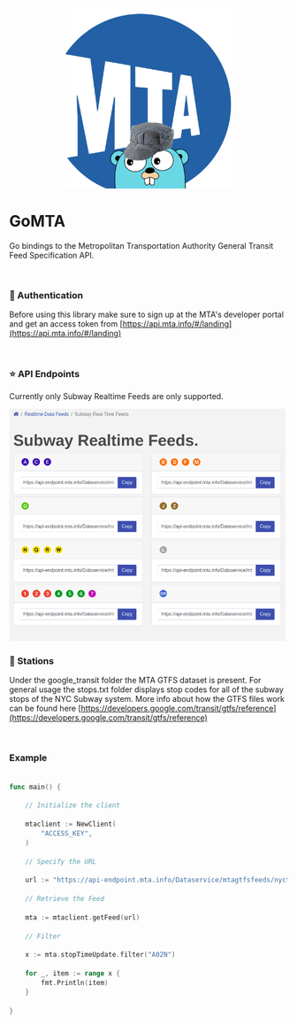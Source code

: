 <p align="center">
<img src="images/gomtalogo.png" width="300"/>
</p>

# GoMTA

Go bindings to the Metropolitan Transportation Authority General Transit Feed Specification API.

<br>

<h3>🔑 Authentication</h3>

Before using this library make sure to sign up at the MTA's developer portal and get an access token from [https://api.mta.info/#/landing](https://api.mta.info/#/landing)

<br>

<h3> ⭐ API Endpoints</h3>

Currently only Subway Realtime Feeds are only supported.

<img src="images/subwayfeeds.png" width="500"/>

<br>

<h3> 🚏 Stations </h3>

Under the google_transit folder the MTA GTFS dataset is present. For general usage the stops.txt folder displays stop codes for all of the subway stops of the NYC Subway system. More info about how the GTFS files work can be found here [https://developers.google.com/transit/gtfs/reference](https://developers.google.com/transit/gtfs/reference)


<br>

<h3>Example</h3>

```go

func main() {

    // Initialize the client

	mtaclient := NewClient(
		"ACCESS_KEY",
	)

    // Specify the URL

    url := "https://api-endpoint.mta.info/Dataservice/mtagtfsfeeds/nyct%2Fgtfs-ace"

    // Retrieve the Feed

	mta := mtaclient.getFeed(url)

    // Filter

	x := mta.stopTimeUpdate.filter("A02N")

	for _, item := range x {
		fmt.Println(item)
	}

}
```
